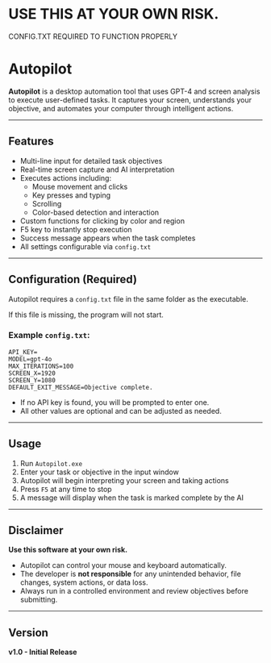 # USE THIS AT YOUR OWN RISK.
CONFIG.TXT REQUIRED TO FUNCTION PROPERLY

# Autopilot



**Autopilot** is a desktop automation tool that uses GPT-4 and screen analysis to execute user-defined tasks. It captures your screen, understands your objective, and automates your computer through intelligent actions.

---

## Features

- Multi-line input for detailed task objectives
- Real-time screen capture and AI interpretation
- Executes actions including:
  - Mouse movement and clicks
  - Key presses and typing
  - Scrolling
  - Color-based detection and interaction
- Custom functions for clicking by color and region
- F5 key to instantly stop execution
- Success message appears when the task completes
- All settings configurable via `config.txt`

---

## Configuration (Required)

Autopilot requires a `config.txt` file in the same folder as the executable.

If this file is missing, the program will not start.

### Example `config.txt`:
```
API_KEY=
MODEL=gpt-4o
MAX_ITERATIONS=100
SCREEN_X=1920
SCREEN_Y=1080
DEFAULT_EXIT_MESSAGE=Objective complete.
```

- If no API key is found, you will be prompted to enter one.
- All other values are optional and can be adjusted as needed.

---

## Usage

1. Run `Autopilot.exe`
2. Enter your task or objective in the input window
3. Autopilot will begin interpreting your screen and taking actions
4. Press `F5` at any time to stop
5. A message will display when the task is marked complete by the AI

---

## Disclaimer

**Use this software at your own risk.**

- Autopilot can control your mouse and keyboard automatically.
- The developer is **not responsible** for any unintended behavior, file changes, system actions, or data loss.
- Always run in a controlled environment and review objectives before submitting.

---

## Version

**v1.0 - Initial Release**
